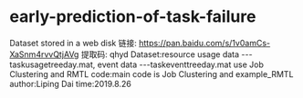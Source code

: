 # early-prediction-of-task-failure
Dataset stored in a web disk 链接: https://pan.baidu.com/s/1v0amCs-XaSnm4rvvQtjAVg 提取码: qhyd
Dataset:resource usage data ---taskusagetreeday.mat, event data ---taskeventtreeday.mat
use Job Clustering and RMTL
code:main code is Job Clustering and example_RMTL
author:Liping Dai
time:2019.8.26
